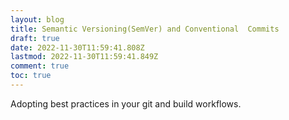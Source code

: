 ```yaml
---
layout: blog
title: Semantic Versioning(SemVer) and Conventional  Commits
draft: true
date: 2022-11-30T11:59:41.808Z
lastmod: 2022-11-30T11:59:41.849Z
comment: true
toc: true
---
```

A﻿dopting best practices in your git and build workflows.

<!--more-->